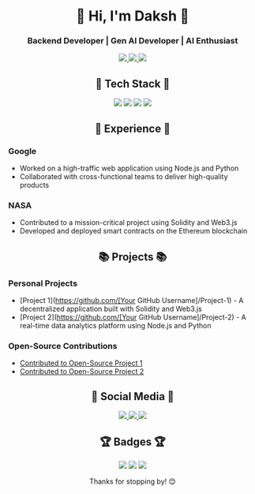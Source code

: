 <h1 align="center">👋 Hi, I'm Daksh 👋</h1>

<h3 align="center">Backend Developer | Gen AI Developer | AI Enthusiast</h3>

<p align="center">
  <a href="https://github.com/[Your GitHub Username]">
    <img src="https://github-readme-stats.vercel.app/api?username=[Your GitHub Username]&show_icons=true&theme=github_dark&count_private=true" />
  </a>
  <a href="https://github.com/[Your GitHub Username]">
    <img src="https://github-readme-streak-stats.herokuapp.com/?user=[Your GitHub Username]&theme=github-dark-blue" />
  </a>
  <a href="https://github.com/[Your GitHub Username]">
    <img src="https://github-readme-stats.vercel.app/api/top-langs/?username=[Your GitHub Username]&theme=github_dark&layout=compact" />
  </a>
</p>

<h2 align="center">🚀 Tech Stack 🚀</h2>

<p align="center">
  <img src="https://img.shields.io/badge/Node.js-339933?style=for-the-badge&logo=node.js&logoColor=white" />
  <img src="https://img.shields.io/badge/Python-3776AB?style=for-the-badge&logo=python&logoColor=white" />
  <img src="https://img.shields.io/badge/Solidity-363636?style=for-the-badge&logo=solidity&logoColor=white" />
  <img src="https://img.shields.io/badge/Web3.js-F16822?style=for-the-badge&logo=web3.js&logoColor=white" />
</p>

<h2 align="center">💼 Experience 💼</h2>

### Google

* Worked on a high-traffic web application using Node.js and Python
* Collaborated with cross-functional teams to deliver high-quality products

### NASA

* Contributed to a mission-critical project using Solidity and Web3.js
* Developed and deployed smart contracts on the Ethereum blockchain

<h2 align="center">📚 Projects 📚</h2>

### Personal Projects

* [Project 1](https://github.com/[Your GitHub Username]/Project-1) - A decentralized application built with Solidity and Web3.js
* [Project 2](https://github.com/[Your GitHub Username]/Project-2) - A real-time data analytics platform using Node.js and Python

### Open-Source Contributions

* [Contributed to Open-Source Project 1](https://github.com/Open-Source-Project-1)
* [Contributed to Open-Source Project 2](https://github.com/Open-Source-Project-2)

<h2 align="center">👥 Social Media 👥</h2>

<p align="center">
  <a href="https://twitter.com/[Your Twitter Handle]">
    <img src="https://img.shields.io/badge/Twitter-1DA1F2?style=for-the-badge&logo=twitter&logoColor=white" />
  </a>
  <a href="https://linkedin.com/in/[Your LinkedIn Handle]">
    <img src="https://img.shields.io/badge/LinkedIn-0A66C2?style=for-the-badge&logo=linkedin&logoColor=white" />
  </a>
  <a href="https://medium.com/@[Your Medium Handle]">
    <img src="https://img.shields.io/badge/Medium-000000?style=for-the-badge&logo=medium&logoColor=white" />
  </a>
</p>

<h2 align="center">🏆 Badges 🏆</h2>

<p align="center">
  <img src="https://badges.github.io/github/badge/github-github-issues-4.svg" />
  <img src="https://badges.github.io/github/badge/github-github-commits-4.svg" />
  <img src="https://badges.github.io/github/badge/github-github-pulls-4.svg" />
</p>

<p align="center">Thanks for stopping by! 😊</p>
